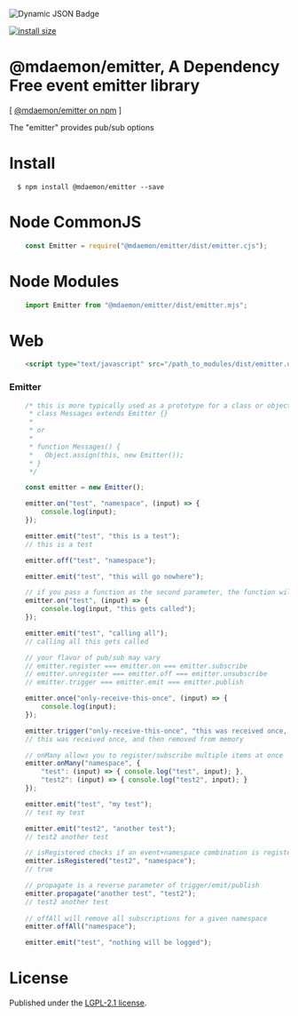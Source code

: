 ![Dynamic JSON Badge](https://img.shields.io/badge/dynamic/json?url=https%3A%2F%2Fraw.githubusercontent.com%2Fmdaemon-technologies%2Femitter%2Fmain%2Fpackage.json&query=%24.version&prefix=v&style=plastic&label=npm&labelColor=%23bc3433&color=blue)

[![install size](https://packagephobia.com/badge?p=@mdaemon/emitter)](https://packagephobia.com/result?p=@mdaemon/emitter)

# @mdaemon/emitter, A Dependency Free event emitter library
[ [@mdaemon/emitter on npm](https://www.npmjs.com/package/@mdaemon/emitter "npm") ]


The "emitter" provides pub/sub options

# Install #

	  $ npm install @mdaemon/emitter --save  

# Node CommonJS #
```javascript
    const Emitter = require("@mdaemon/emitter/dist/emitter.cjs");
```

# Node Modules #

```javascript
    import Emitter from "@mdaemon/emitter/dist/emitter.mjs";  
```

# Web #
```HTML
    <script type="text/javascript" src="/path_to_modules/dist/emitter.umd.js">
```

### Emitter ###

```javascript
    /* this is more typically used as a prototype for a class or object
     * class Messages extends Emitter {}
     *
     * or
     * 
     * function Messages() { 
     *   Object.assign(this, new Emitter());
     * }
     */

    const emitter = new Emitter();

    emitter.on("test", "namespace", (input) => {
        console.log(input); 
    });

    emitter.emit("test", "this is a test");
    // this is a test

    emitter.off("test", "namespace");

    emitter.emit("test", "this will go nowhere");

    // if you pass a function as the second parameter, the function will be registered as part of an "all" namespace
    emitter.on("test", (input) => {
        console.log(input, "this gets called"); 
    });

    emitter.emit("test", "calling all");
    // calling all this gets called

    // your flavor of pub/sub may vary
    // emitter.register === emitter.on === emitter.subscribe 
    // emitter.unregister === emitter.off === emitter.unsubscribe
    // emitter.trigger === emitter.emit === emitter.publish

    emitter.once("only-receive-this-once", (input) => {
        console.log(input); 
    });

    emitter.trigger("only-receive-this-once", "this was received once, and then removed from memory");
    // this was received once, and then removed from memory

    // onMany allows you to register/subscribe multiple items at once
    emitter.onMany("namespace", {
        "test": (input) => { console.log("test", input); },
        "test2": (input) => { console.log("test2", input); }
    });

    emitter.emit("test", "my test");
    // test my test

    emitter.emit("test2", "another test");
    // test2 another test

    // isRegistered checks if an event+namespace combination is registered
    emitter.isRegistered("test2", "namespace");
    // true

    // propagate is a reverse parameter of trigger/emit/publish
    emitter.propagate("another test", "test2");
    // test2 another test
    
    // offAll will remove all subscriptions for a given namespace
    emitter.offAll("namespace");

    emitter.emit("test", "nothing will be logged");

```

# License #

Published under the [LGPL-2.1 license](https://github.com/mdaemon-technologies/event_emitter/blob/main/LICENSE "LGPL-2.1 License").